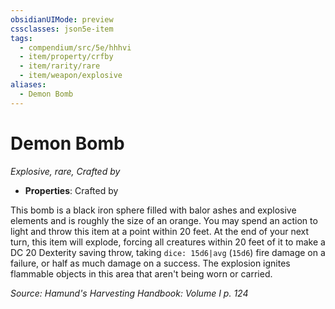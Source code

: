 ```yaml
---
obsidianUIMode: preview
cssclasses: json5e-item
tags:
  - compendium/src/5e/hhhvi
  - item/property/crfby
  - item/rarity/rare
  - item/weapon/explosive
aliases:
  - Demon Bomb
---
```

# Demon Bomb
*Explosive, rare, Crafted by*  

- **Properties**: Crafted by

This bomb is a black iron sphere filled with balor ashes and explosive elements and is roughly the size of an orange. You may spend an action to light and throw this item at a point within 20 feet. At the end of your next turn, this item will explode, forcing all creatures within 20 feet of it to make a DC 20 Dexterity saving throw, taking `dice: 15d6|avg` (`15d6`) fire damage on a failure, or half as much damage on a success. The explosion ignites flammable objects in this area that aren't being worn or carried.

*Source: Hamund's Harvesting Handbook: Volume I p. 124*
